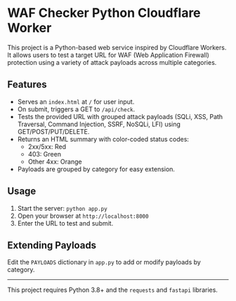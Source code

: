 # WAF Checker Python Cloudflare Worker

This project is a Python-based web service inspired by Cloudflare Workers. It allows users to test a target URL for WAF (Web Application Firewall) protection using a variety of attack payloads across multiple categories.

## Features
- Serves an `index.html` at `/` for user input.
- On submit, triggers a GET to `/api/check`.
- Tests the provided URL with grouped attack payloads (SQLi, XSS, Path Traversal, Command Injection, SSRF, NoSQLi, LFI) using GET/POST/PUT/DELETE.
- Returns an HTML summary with color-coded status codes:
  - 2xx/5xx: Red
  - 403: Green
  - Other 4xx: Orange
- Payloads are grouped by category for easy extension.

## Usage
1. Start the server: `python app.py`
2. Open your browser at `http://localhost:8000`
3. Enter the URL to test and submit.

## Extending Payloads
Edit the `PAYLOADS` dictionary in `app.py` to add or modify payloads by category.

---

This project requires Python 3.8+ and the `requests` and `fastapi` libraries.
